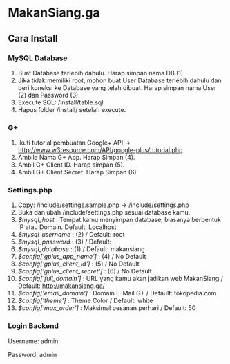 # MakanSiang.ga

## Cara Install
### MySQL Database
1. Buat Database terlebih dahulu. Harap simpan nama DB (1).
2. Jika tidak memiliki root, mohon buat User Database terlebih dahulu dan beri koneksi ke Database yang telah dibuat. Harap simpan nama User (2) dan Password (3).
3. Execute SQL: /install/table.sql
4. Hapus folder /install/ setelah execute.

### G+
1. Ikuti tutorial pembuatan Google+ API -> http://www.w3resource.com/API/google-plus/tutorial.php
2. Ambila Nama G+ App. Harap Simpan (4).
3. Ambil G+ Client ID. Harap simpan (5).
4. Ambil G+ Client Secret. Harap Simpan (6).

### Settings.php
1. Copy: /include/settings.sample.php -> /include/settings.php
2. Buka dan ubah /include/settings.php sesuai database kamu.
3. *$mysql_host* : Tempat kamu menyimpan database, biasanya berbentuk IP atau Domain. Default: Localhost
4. *$mysql_username* : (2) / Default: root
5. *$mysql_password* : (3) / Default: 
6. *$mysql_database* : (1) / Default: makansiang
7. *$config['gplus_app_name']* : (4) / No Default
8. *$config['gplus_client_id']* : (5) / No Default
9. *$config['gplus_client_secret']* : (6) / No Default
10. *$config['full_domain']* : URL yang kamu akan jadikan web MakanSiang / Default: http://makansiang.ga/
11. *$config['email_domain']* : Domain E-Mail G+ / Default: tokopedia.com
12. *$config['theme']* : Theme Color / Default: white
13. *$config['max_order']* : Maksimal pesanan perhari / Default: 50

### Login Backend

Username: admin

Password: admin

